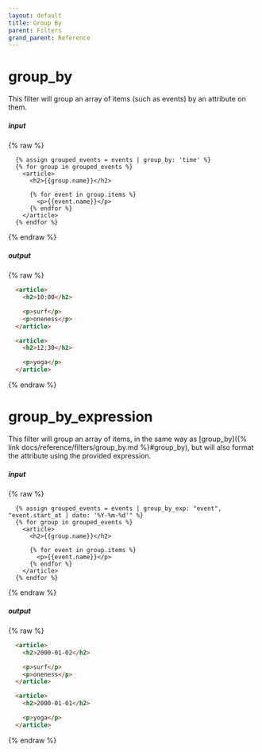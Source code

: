 ```yaml
---
layout: default
title: Group By
parent: Filters
grand_parent: Reference
---
```


# group_by

This filter will group an array of items (such as events) by an attribute on them.

##### input
{% raw %}
```liquid
  {% assign grouped_events = events | group_by: 'time' %}
  {% for group in grouped_events %}
    <article>
      <h2>{{group.name}}</h2>

      {% for event in group.items %}
        <p>{{event.name}}</p>
      {% endfor %}
    </article>
  {% endfor %}
```
{% endraw %}

##### output
{% raw %}
```html
  <article>
    <h2>10:00</h2>

    <p>surf</p>
    <p>oneness</p>
  </article>

  <article>
    <h2>12:30</h2>

    <p>yoga</p>
  </article>
```
{% endraw %}

# group_by_expression

This filter will group an array of items, in the same way as [group_by]({% link docs/reference/filters/group_by.md %}#group_by), but will also format the attribute using the provided expression.

##### input
{% raw %}
```liquid
  {% assign grouped_events = events | group_by_exp: "event", "event.start_at | date: '%Y-%m-%d'" %}
  {% for group in grouped_events %}
    <article>
      <h2>{{group.name}}</h2>

      {% for event in group.items %}
        <p>{{event.name}}</p>
      {% endfor %}
    </article>
  {% endfor %}
```
{% endraw %}

##### output
{% raw %}
```html
  <article>
    <h2>2000-01-02</h2>

    <p>surf</p>
    <p>oneness</p>
  </article>

  <article>
    <h2>2000-01-01</h2>

    <p>yoga</p>
  </article>
```
{% endraw %}
